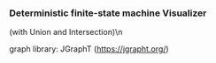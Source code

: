 ### **Deterministic finite-state machine Visualizer**

(with Union and Intersection)\n

graph library: JGraphT (https://jgrapht.org/)

